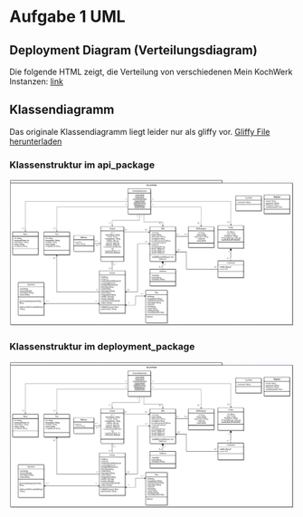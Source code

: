 # Aufgabe 1  UML 

## Deployment Diagram (Verteilungsdiagram)
Die folgende HTML zeigt, die Verteilung von verschiedenen Mein KochWerk Instanzen: [link](deployment_diagram.html)

## Klassendiagramm 
Das originale Klassendiagramm liegt leider nur als gliffy vor. [Gliffy File herunterladen](klassendiagramm.gliffy)

### Klassenstruktur im api_package
![alt text](api_package.png "api_package")

### Klassenstruktur im deployment_package
![alt text](api_package.png "api_package")
